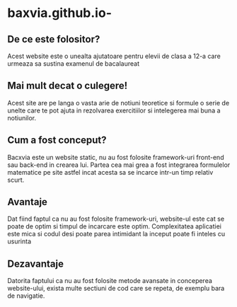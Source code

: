 # baxvia.github.io-
## De ce este folositor?
Acest website este o unealta ajutatoare pentru elevii de clasa a 12-a 
care urmeaza sa sustina examenul de bacalaureat
## Mai mult decat o culegere!
Acest site are pe langa o vasta arie de notiuni teoretice si formule o serie de unelte care te pot ajuta in rezolvarea exercitiilor
si intelegerea mai buna a notiunilor.
## Cum a fost conceput?
Bacxvia este un website static, nu au fost folosite framework-uri front-end sau back-end in crearea lui.
Partea cea mai grea a fost integrarea formulelor matematice pe site astfel incat acesta sa se incarce intr-un timp 
relativ scurt.
## Avantaje 
Dat fiind faptul ca nu au fost folosite framework-uri, website-ul este cat se poate de optim
si timpul de incarcare este optim. Complexitatea aplicatiei este mica si 
codul desi poate parea intimidant la inceput poate fi inteles cu usurinta
## Dezavantaje
Datorita faptului ca nu au fost folosite metode avansate in conceperea website-ului,
exista multe sectiuni de cod care se repeta, de exemplu bara de navigatie.

